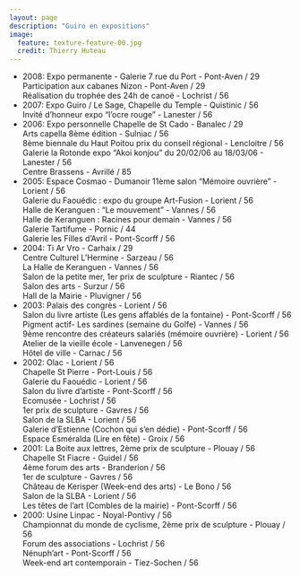 ```yaml
---
layout: page
description: "Guiro en expositions"
image:
  feature: texture-feature-00.jpg
  credit: Thierry Huteau 
---
```

- 2008: Expo permanente - Galerie 7 rue du Port - Pont-Aven / 29  
  Participation aux cabanes Nizon - Pont-Aven / 29  
  Réalisation du trophée des 24h de canoë - Lochrist / 56  
- 2007: Expo Guiro / Le Sage, Chapelle du Temple - Quistinic / 56  
  Invité d’honneur expo “l’ocre rouge” - Lanester / 56  
- 2006: Expo personnelle Chapelle de St Cado - Banalec / 29  
  Arts capella 8ème édition - Sulniac / 56  
  8ème biennale du Haut Poitou prix du conseil régional - Lencloitre / 56  
  Galerie la Rotonde expo “Akoi konjou” du 20/02/06 au 18/03/06 - Lanester / 56  
  Centre Brassens - Avrillé / 85  
- 2005: Espace Cosmao - Dumanoir 11ème salon “Mémoire ouvrière” - Lorient / 56  
  Galerie du Faouédic : expo du groupe Art-Fusion - Lorient / 56  
  Halle de Keranguen : “Le mouvement” - Vannes / 56  
  Halle de Keranguen : Racines pour demain - Vannes / 56  
  Galerie Tartifume - Pornic / 44  
  Galerie les Filles d’Avril - Pont-Scorff / 56  
- 2004: Ti Ar Vro - Carhaix / 29  
  Centre Culturel L’Hermine - Sarzeau / 56  
  La Halle de Keranguen - Vannes / 56  
  Salon de la petite mer, 1er prix de sculpture - Riantec / 56  
  Salon des arts - Surzur / 56  
  Hall de la Mairie - Pluvigner / 56  
- 2003: Palais des congrès - Lorient / 56  
  Salon du livre artiste (Les gens affablés de la fontaine) - Pont-Scorff / 56  
  Pigment actif- Les sardines (semaine du Golfe) - Vannes / 56  
  9ème rencontre des créateurs salariés (mémoire ouvrière) - Lorient / 56  
  Atelier de la vieille école - Lanvenegen / 56  
  Hôtel de ville - Carnac / 56  
- 2002: Olac - Lorient / 56  
  Chapelle St Pierre - Port-Louis / 56  
  Galerie du Faouédic - Lorient / 56  
  Salon du livre d’artiste - Pont-Scorff / 56  
  Ecomusée - Lochrist / 56  
  1er prix de sculpture - Gavres / 56  
  Salon de la SLBA - Lorient / 56  
  Galerie d’Estienne (Cochon qui s’en dédie) - Pont-Scorff / 56  
  Espace Esméralda (Lire en fête) - Groix / 56  
- 2001: La Boite aux lettres, 2ème prix de sculpture - Plouay / 56  
  Chapelle St Fiacre - Guidel / 56  
  4ème forum des arts - Branderion / 56  
  1er de sculpture - Gavres / 56  
  Château de Kerisper (Week-end des arts) - Le Bono / 56  
  Salon de la SLBA - Lorient / 56  
  Les têtes de l’art (Combles de la mairie) - Pont-Scorff / 56  
- 2000: Usine Linpac - Noyal-Pontivy / 56  
  Championnat du monde de cyclisme, 2ème prix de sculpture - Plouay / 56  
  Forum des associations - Lochrist / 56  
  Nénuph’art - Pont-Scorff / 56  
  Week-end art contemporain - Tiez-Sochen / 56  
